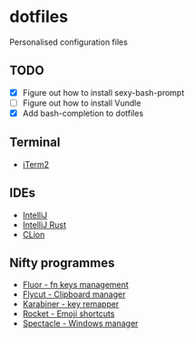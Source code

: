 # dotfiles
Personalised configuration files

## TODO
- [x] Figure out how to install sexy-bash-prompt
- [ ] Figure out how to install Vundle
- [x] Add bash-completion to dotfiles

## Terminal
- [iTerm2](https://www.iterm2.com/)

## IDEs
- [IntelliJ](https://www.jetbrains.com/idea/)
- [IntelliJ Rust](https://intellij-rust.github.io/)
- [CLion](https://www.jetbrains.com/clion/)

## Nifty programmes
- [Fluor - fn keys management](https://github.com/Pyroh/Fluor)
- [Flycut - Clipboard manager](https://github.com/TermiT/Flycut)
- [Karabiner - key remapper](https://pqrs.org/osx/karabiner/)
- [Rocket - Emoji shortcuts](https://matthewpalmer.net/rocket/)
- [Spectacle - Windows manager](https://www.spectacleapp.com/)
